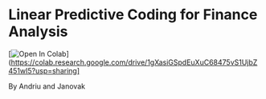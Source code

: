 # Linear Predictive Coding for Finance Analysis

[![Open In Colab](https://colab.research.google.com/assets/colab-badge.svg)](https://colab.research.google.com/drive/1gXasiGSpdEuXuC68475vS1UjbZ451wI5?usp=sharing]

By Andriu and Janovak
